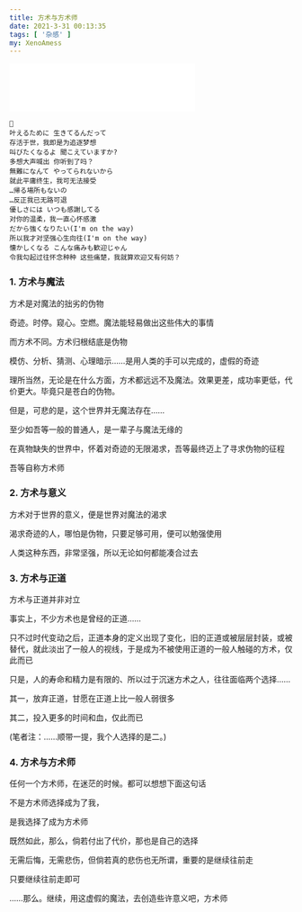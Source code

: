 ```yaml
---
title: 方术与方术师
date: 2021-3-31 00:13:35
tags: [ '杂感' ]
my: XenoAmess
---
```


<iframe frameborder="no" border="0" marginwidth="0" marginheight="0" width=330 height=86 src="//music.163.com/outchain/player?type=2&id=28272045&auto=0&height=66"></iframe>

```
🎵
叶えるために 生きてるんだって
存活于世，我即是为追逐梦想
叫びたくなるよ 聞こえていますか?
多想大声喊出 你听到了吗？
無難になんて やってられないから
就此平庸终生，我可无法接受
…帰る場所もないの
…反正我已无路可退
優しさには いつも感謝してる
对你的温柔，我一直心怀感激
だから強くなりたい(I'm on the way)
所以我才对坚强心生向往(I'm on the way)
懐かしくなる こんな痛みも歓迎じゃん
令我勾起过往怀念种种 这些痛楚，我就算欢迎又有何妨？
```

### 1. 方术与魔法

方术是对魔法的拙劣的伪物

奇迹。时停。窥心。空燃。魔法能轻易做出这些伟大的事情

而方术不同。方术归根结底是伪物

模仿、分析、猜测、心理暗示……是用人类的手可以完成的，虚假的奇迹

理所当然，无论是在什么方面，方术都远远不及魔法。效果更差，成功率更低，代价更大。毕竟只是苍白的伪物。

但是，可悲的是，这个世界并无魔法存在……

至少如吾等一般的普通人，是一辈子与魔法无缘的

在真物缺失的世界中，怀着对奇迹的无限渴求，吾等最终迈上了寻求伪物的征程

吾等自称方术师

### 2. 方术与意义

方术对于世界的意义，便是世界对魔法的渴求

渴求奇迹的人，哪怕是伪物，只要足够可用，便可以勉强使用

人类这种东西，非常坚强，所以无论如何都能凑合过去

### 3. 方术与正道

方术与正道并非对立

事实上，不少方术也是曾经的正道……

只不过时代变动之后，正道本身的定义出现了变化，旧的正道或被层层封装，或被替代，就此淡出了一般人的视线，于是成为不被使用正道的一般人触碰的方术，仅此而已

只是，人的寿命和精力是有限的、所以过于沉迷方术之人，往往面临两个选择……

其一，放弃正道，甘愿在正道上比一般人弱很多

其二，投入更多的时间和血，仅此而已

(笔者注：……顺带一提，我个人选择的是二。)

### 4. 方术与方术师

任何一个方术师，在迷茫的时候。都可以想想下面这句话

不是方术师选择成为了我，

是我选择了成为方术师

既然如此，那么，倘若付出了代价，那也是自己的选择

无需后悔，无需悲伤，但倘若真的悲伤也无所谓，重要的是继续往前走

只要继续往前走即可

……那么。继续，用这虚假的魔法，去创造些许意义吧，方术师
